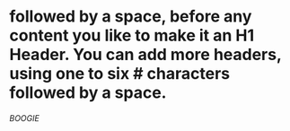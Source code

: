 # followed by a space, before any content you like to make it an H1 Header. You can add more headers, using one to six # characters followed by a space.
###### BOOGIE


